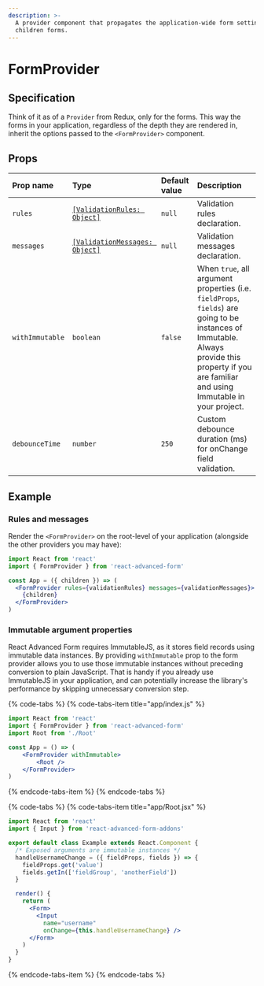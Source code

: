 ```yaml
---
description: >-
  A provider component that propagates the application-wide form settings to all
  children forms.
---
```


# FormProvider

## Specification

Think of it as of a `Provider` from Redux, only for the forms. This way the forms in your application, regardless of the depth they are rendered in, inherit the options passed to the `<FormProvider>` component.

## Props

| Prop name | Type | Default value | Description |
| :--- | :--- | :--- | :--- |
| `rules` | [`[ValidationRules: Object]`](../validation/rules.md) | `null` | Validation rules declaration. |
| `messages` | [`[ValidationMessages: Object]`](../validation/messages.md) | `null` | Validation messages declaration. |
| `withImmutable` | `boolean` | `false` | When `true`, all argument properties \(i.e. `fieldProps`, `fields`\) are going to be instances of Immutable. Always provide this property if you are familiar and using Immutable in your project. |
| `debounceTime` | `number` | `250` | Custom debounce duration \(ms\) for onChange field validation. |

## Example

### Rules and messages

Render the `<FormProvider>` on the root-level of your application \(alongside the other providers you may have\):

```jsx
import React from 'react'
import { FormProvider } from 'react-advanced-form'

const App = ({ children }) => (
  <FormProvider rules={validationRules} messages={validationMessages}>
    {children}
  </FormProvider>
)
```

### Immutable argument properties

React Advanced Form requires ImmutableJS, as it stores field records using immutable data instances. By providing `withImmutable` prop to the form provider allows you to use those immutable instances without preceding conversion to plain JavaScript. That is handy if you already use ImmutableJS in your application, and can potentially increase the library's performance by skipping unnecessary conversion step.

{% code-tabs %}
{% code-tabs-item title="app/index.js" %}
```jsx
import React from 'react'
import { FormProvider } from 'react-advanced-form'
import Root from './Root'

const App = () => (
    <FormProvider withImmutable>
        <Root />
    </FormProvider>
)

```
{% endcode-tabs-item %}
{% endcode-tabs %}

{% code-tabs %}
{% code-tabs-item title="app/Root.jsx" %}
```jsx
import React from 'react'
import { Input } from 'react-advanced-form-addons'

export default class Example extends React.Component {
  /* Exposed arguments are immutable instances */
  handleUsernameChange = ({ fieldProps, fields }) => {
    fieldProps.get('value')
    fields.getIn(['fieldGroup', 'anotherField'])
  }

  render() {
    return (
      <Form>
        <Input
          name="username"
          onChange={this.handleUsernameChange} />
      </Form>
    )
  }
}
```
{% endcode-tabs-item %}
{% endcode-tabs %}


